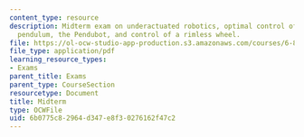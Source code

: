 ```yaml
---
content_type: resource
description: Midterm exam on underactuated robotics, optimal control of the simple
  pendulum, the Pendubot, and control of a rimless wheel.
file: https://ol-ocw-studio-app-production.s3.amazonaws.com/courses/6-832-underactuated-robotics-spring-2009/6b0775c82964d347e8f30276162f47c2_MIT6_832s09_exam02.pdf
file_type: application/pdf
learning_resource_types:
- Exams
parent_title: Exams
parent_type: CourseSection
resourcetype: Document
title: Midterm
type: OCWFile
uid: 6b0775c8-2964-d347-e8f3-0276162f47c2
---
```

